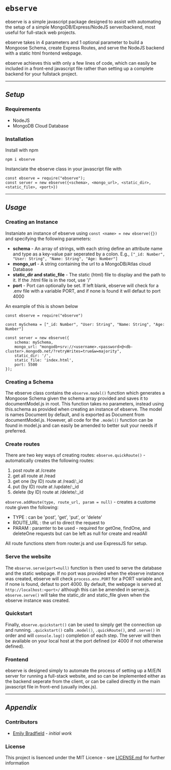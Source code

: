 # `ebserve`

ebserve is a simple javascript package designed to assist with automating the setup of a simple MongoDB/Express/NodeJS server/backend, most useful for full-stack web projects.

ebserve takes in 4 parameters and 1 optional parameter to build a Mongoose Schema, create Express Routes, and serve the NodeJS backend with a static html frontend webpage. 

ebserve achieves this with only a few lines of code, which can easily be included in a front-end javascript file rather than setting up a complete backend for your fullstack project.

---
## $Setup$

### Requirements
* NodeJS
* MongoDB Cloud Database

### Installation
Install with npm
```
npm i ebserve
```
Instanciate the ebserve class in your javascript file with
```
const ebserve = require("ebserve");
const server = new ebserve({<schema>, <mongo_url>, <static_dir>, <static_file>, <port>})
```

---

## $Usage$
### Creating an Instance
Instaniate an instance of ebserve using `const <name> = new ebserve({})` and specifying the following parameters:
* **schema** - An array of strings, with each string define an attribute name and type as a key-value pair seperated by a colon. E.g., `["_id: Number", "User: String", "Name: String", "Age: Number"]`
* **mongo_url** - A string containing the url to a MongoDB/Atlas cloud Database
* **static_dir and static_file** - The static (html) file to display and the path to it. If the .html file is in the root, use '/'
* **port** - Port can optionally be set. If left blank, ebserve will check for a .env file with a variable PORT, and if none is found it will defaut to port 4000

An example of this is shown below

```
const ebserve = require("ebserve")

const mySchema = ["_id: Number", "User: String", "Name: String", "Age: Number"]

const server = new ebserve({
    schema: mySchema,
    mongo_url: "mongodb+srv://<username>.<password>@<db-cluster>.mongodb.net/?retryWrites=true&w=majority",
    static_dir: '/',
    static_file: 'index.html',
    port: 5500
});
```

### Creating a Schema
The ebserve class contains the `ebserve.model()` function which generates a Mongoose Schema given the schema array provided and saves it to documentModel.js in root. This function takes no parameters, instead using this.schema as provided when creating an instance of ebserve.
The model is names Document by default, and is exported as Document from documentModel.js. However, all code for the `.model()` function can be found in model.js and can easily be amended to better suit your needs if preferred.

### Create routes
There are two key ways of creating routes:
`ebserve.quickRoute()` - automatically creates the following routes:
1. post route at /create
2. get all route at /read
3. get one (by ID) route at /read/:_id
4. put (by ID) route at /update/:_id
5. delete (by ID) route at /delete/:_id

`ebserve.addRoute(type, route_url, param = null)` - creates a custome route given the following:
* TYPE : can be 'post', 'get', 'put', or 'delete'
* ROUTE_URL : the url to direct the request to
* PARAM : paramter to be used - required for getOne, findOne, and deleteOne requests but can be left as null for create and readAll

All route functions stem from router.js and use ExpressJS for setup.

### Serve the website
The `ebserve.serve(port=null)` function is then used to serve the database and the static webpage. If no port was provided when the ebserve instance was created, ebserve will check `process.env.PORT` for a PORT variable and, if none is found, defaut to port 4000.
By default, the webpage is served at `http://localhost:<port>/` although this can be amended in server.js. 
`ebserve.serve()` will take the static_dir and static_file given when the ebserve instance was created.

### Quickstart
Finally, `ebserve.quickstart()` can be used to simply get the connection up and running. `.quickstart()` calls `.model()`, `.quickRoute()`, and `.serve()` in order and will `console.log()` completion of each step. The server will then be available on your local host at the port defined (or 4000 if not otherwise defined).

### Frontend
ebserve is designed simply to automate the process of setting up a M/E/N server for running a full-stack website, and so can be implemented either as the backend seperate from the client, or can be called directly in the main javascript file in front-end (usually index.js).

---

## $Appendix$
### Contributors
* [Emily Bradfield](https://www.github.com/emmy-bradfield) - _initial work_

### License
This project is lisenced under the MIT Licence - see [LICENSE.md](C:\Users\emily\OneDrive\Software\npm\ebserv\LICENSE) for further information